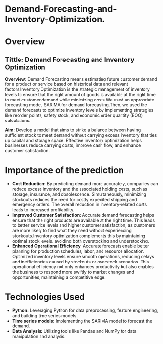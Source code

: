 # Demand-Forecasting-and-Inventory-Optimization.
# Overview
## **Tittle:**  Demand Forecasting and Inventory Optimization
**Overview**: Demand Forecasting means estimating future customer demand for a product or service based on historical data and relevant factors.Inventory Optimization is the strategic management of inventory levels to ensure that the right amount of goods is available at the right time to meet customer demand while minimizing costs.We  used an  appropriate forecasting model, SARIMA,for demand forecasting.Then, we used the demand forecasts to optimize inventory levels by implementing strategies like reorder points, safety stock, and economic order quantity (EOQ) calculations.

**Aim**: Develop a model that  aims to strike a balance between having sufficient stock to meet demand without carrying excess inventory that ties up capital and storage space. Effective inventory optimization helps businesses reduce carrying costs, improve cash flow, and enhance customer satisfaction.
# Importance of the prediction
* **Cost Reduction:** By predicting demand more accurately, companies can reduce excess inventory and the associated holding costs, such as storage, insurance, and obsolescence. Simultaneously, minimizing stockouts reduces the need for costly expedited shipping and emergency orders. The overall reduction in inventory-related costs leads to increased profitability.
* **Improved Customer Satisfaction:** Accurate demand forecasting helps ensure that the right products are available at the right time. This leads to better service levels and higher customer satisfaction, as customers are more likely to find what they need without experiencing stockouts.Inventory optimization complements this by maintaining optimal stock levels, avoiding both overstocking and understocking.
* **Enhanced Operational Efficiency:** Accurate forecasts enable better planning for production schedules, labor, and resource allocation. Optimized inventory levels ensure smooth operations, reducing delays and inefficiencies caused by stockouts or overstock scenarios. This operational efficiency not only enhances productivity but also enables the business to respond more swiftly to market changes and opportunities, maintaining a competitive edge.
# Technologies Used
* **Python:** Leveraging Python for data preprocessing, feature engineering, and building time series models.
* **Time series models:** Implementing the SARIMA model  to forecast the demand.
* **Data Analysis:** Utilizing tools like Pandas and NumPy for data manipulation and analysis.


